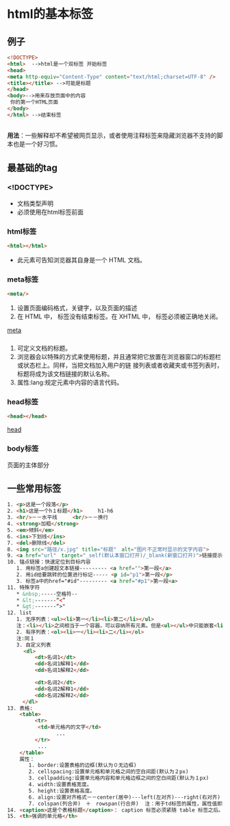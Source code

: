 # html的基本标签
## 例子
```html
<!DOCTYPE>
<html>  -->html是一个双标签 开始标签
<head>
<meta http-equiv="Content-Type" content="text/html;charset=UTF-8" />
<title></title> -->可能是标题
</head>
<body>-->用来存放页面中的内容
 你的第一个HTML页面
</body>
</html> -->结束标签
```
## <!--注释--->

**用法**：一些解释却不希望被网页显示，或者使用注释标签来隐藏浏览器不支持的脚本也是一个好习惯。

## 最基础的tag

### <!DOCTYPE> 

* 文档类型声明
* 必须使用在html标签前面

### html标签

```html
<html></html>
```
* 此元素可告知浏览器其自身是一个 HTML 文档。

### meta标签

```html
<meta/>
```
1. 设置页面编码格式，关键字，以及页面的描述
2. 在 HTML 中，<meta> 标签没有结束标签。在 XHTML 中，<meta> 标签必须被正确地关闭。

[meta](http://www.w3school.com.cn/tags/tag_meta.asp)

### <title></title> 

  1. 可定义文档的标题。
  2. 浏览器会以特殊的方式来使用标题，并且通常把它放置在浏览器窗口的标题栏或状态栏上。同样，当把文档加入用户的链
接列表或者收藏夹或书签列表时，标题将成为该文档链接的默认名称。
  3. 属性:lang:规定元素中内容的语言代码。

### head标签
```html
<head></head>
```
[head](http://www.w3school.com.cn/tags/tag_head.asp)

### body标签

页面的主体部分


## 一些常用标签
```html
1. <p>这是一个段落</p>
2. <h1>这是一个h１标题</h1>　　　h1-h6
3. <hr/>－－水平线　　　<br/>－－换行
4. <strong>加粗</strong>
5. <em>倾斜</em>
6. <ins>下划线</ins>
7. <del>删除线</del>
8. <img src="路径/x.jpg" title="标题"　alt="图片不正常时显示的文字内容">
9. <a href="url"　target="_self(默认本窗口打开)/_blank(新窗口打开)">链接提示</a>
10. 锚点链接：快速定位到目标内容
   1. 用标签a创建超文本链接--------- <a href="">第一段</a>
   2. 用id给要跳转的位置进行标记----- <p id="p1">第一段</p>
   3. 标签a中的href="#id"--------- <a href="#p1">第一段<a>
11. 特殊字符
   * &nbsp;-----空格符--
   * &lt;-------“<”
   * &gt;-------“>"
12. list
   1. 无序列表：<ul><li>第一</li><li>第二</li></ul>
   注：<li></li>之间相当于一个容器，可以容纳所有元素。但是<ul></ul>中只能嵌套<li></li>，直接在<ul></ul>标记中输入文字的做法是不被允许。
   2. 有序列表：<ol><li>一</li><li>二</li></ol>
   注:同１
   3. 自定义列表
 　 　<dl>
         <dt>名词1</dt>
         <dd>名词1解释1</dd>
         <dd>名词1解释2</dd>

         <dt>名词2</dt>
         <dd>名词2解释1</dd>
         <dd>名词2解释2</dd>
     </dl>
13. 表格:
    <table>
         <tr>
          <td>单元格内的文字</td>
                ...
         </tr>
          ...
    </table>
    属性：
       1. border:设置表格的边框(默认为０无边框)
       2. cellspacing:设置单元格和单元格之间的空白间距(默认为２px)
       3. cellpadding:设置单元格内容和单元格边框之间的空白间距(默认为１px)
       4. width:设置表格宽度。
       5. height:设置表格高度。
       6. align:设置对齐格式－－center(居中)---left(左对齐)---right(右对齐)
       7. colspan(列合并)　＋　rowspan(行合并)  注：用于td标签的属性，属性值即为要合并的行数/列数。
14. <caption>这是个表格标题</caption>： caption 标签必须紧随 table 标签之后。您只能对每个表格定义一个标题。通常这个标题会被居中于表格之上。
15. <th>强调的单元格</th>
    　　
```
